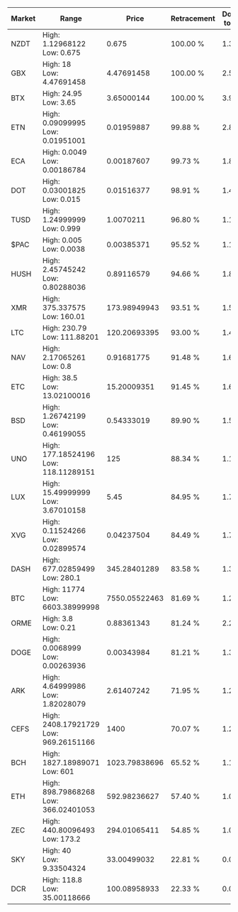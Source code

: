 | Market | Range | Price| Retracement | Doubles to 50% |
| --- | --- | --- | --- | --- |
| NZDT | High: 1.12968122<br />Low: 0.675 | 0.675 | 100.00 % | 1.34 |
| GBX | High: 18<br />Low: 4.47691458 | 4.47691458 | 100.00 % | 2.51 |
| BTX | High: 24.95<br />Low: 3.65 | 3.65000144 | 100.00 % | 3.92 |
| ETN | High: 0.09099995<br />Low: 0.01951001 | 0.01959887 | 99.88 % | 2.82 |
| ECA | High: 0.0049<br />Low: 0.00186784 | 0.00187607 | 99.73 % | 1.80 |
| DOT | High: 0.03001825<br />Low: 0.015 | 0.01516377 | 98.91 % | 1.48 |
| TUSD | High: 1.24999999<br />Low: 0.999 | 1.0070211 | 96.80 % | 1.12 |
| $PAC | High: 0.005<br />Low: 0.0038 | 0.00385371 | 95.52 % | 1.14 |
| HUSH | High: 2.45745242<br />Low: 0.80288036 | 0.89116579 | 94.66 % | 1.83 |
| XMR | High: 375.337575<br />Low: 160.01 | 173.98949943 | 93.51 % | 1.54 |
| LTC | High: 230.79<br />Low: 111.88201 | 120.20693395 | 93.00 % | 1.43 |
| NAV | High: 2.17065261<br />Low: 0.8 | 0.91681775 | 91.48 % | 1.62 |
| ETC | High: 38.5<br />Low: 13.02100016 | 15.20009351 | 91.45 % | 1.69 |
| BSD | High: 1.26742199<br />Low: 0.46199055 | 0.54333019 | 89.90 % | 1.59 |
| UNO | High: 177.18524196<br />Low: 118.11289151 | 125 | 88.34 % | 1.18 |
| LUX | High: 15.49999999<br />Low: 3.67010158 | 5.45 | 84.95 % | 1.76 |
| XVG | High: 0.11524266<br />Low: 0.02899574 | 0.04237504 | 84.49 % | 1.70 |
| DASH | High: 677.02859499<br />Low: 280.1 | 345.28401289 | 83.58 % | 1.39 |
| BTC | High: 11774<br />Low: 6603.38999998 | 7550.05522463 | 81.69 % | 1.22 |
| ORME | High: 3.8<br />Low: 0.21 | 0.88361343 | 81.24 % | 2.27 |
| DOGE | High: 0.0068999<br />Low: 0.00263936 | 0.00343984 | 81.21 % | 1.39 |
| ARK | High: 4.64999986<br />Low: 1.82028079 | 2.61407242 | 71.95 % | 1.24 |
| CEFS | High: 2408.17921729<br />Low: 969.26151166 | 1400 | 70.07 % | 1.21 |
| BCH | High: 1827.18989071<br />Low: 601 | 1023.79838696 | 65.52 % | 1.19 |
| ETH | High: 898.79868268<br />Low: 366.02401053 | 592.98236627 | 57.40 % | 1.07 |
| ZEC | High: 440.80096493<br />Low: 173.2 | 294.01065411 | 54.85 % | 1.04 |
| SKY | High: 40<br />Low: 9.33504324 | 33.00499032 | 22.81 % | 0.00 |
| DCR | High: 118.8<br />Low: 35.00118666 | 100.08958933 | 22.33 % | 0.00 |
